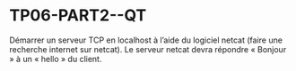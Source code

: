 # TP06-PART2--QT
Démarrer un serveur TCP en localhost à l’aide du logiciel netcat (faire une recherche internet sur netcat). Le serveur netcat devra répondre « Bonjour » à un « hello » du client.

